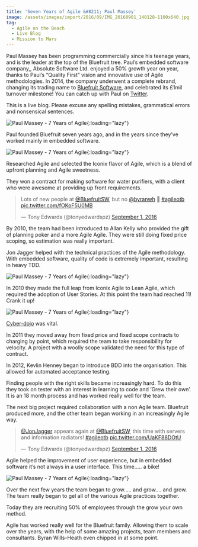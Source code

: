 ```yaml
---
title: 'Seven Years of Agile &#8211; Paul Massey'
image: /assets/images/import/2016/09/IMG_20160901_140128-1100x640.jpg
tag:
  - Agile on the Beach
  - Live Blog
  - Mission to Mars
---
```

<span style="font-weight: 400;">Paul Massey has been programming commercially since his teenage years, and is the leader at the top of the Bluefruit tree. Paul’s embedded software company,, Absolute Software Ltd. enjoyed a 50% growth year on year, thanks to Paul’s “Quality First” vision and innovative use of Agile methodologies. In 2014, the company underwent a complete rebrand, changing its trading name to </span>[<span style="font-weight: 400;">Bluefruit Software</span>](http://www.bluefruit.co.uk/)<span style="font-weight: 400;">, and celebrated its £1mil turnover milestone! You can catch up with Paul on </span>[<span style="font-weight: 400;">Twitter</span>](https://twitter.com/paulgmassey)<span style="font-weight: 400;">.</span>

<!--more-->

<span style="font-weight: 400;">This is a live blog. Please excuse any spelling mistakes, grammatical errors and nonsensical sentences.</span>

![Paul Massey - 7 Years of Agile](/assets/images/import/2016/09/IMG_20160901_143525.jpg){:loading="lazy"}

Paul founded Bluefruit seven years ago, and in the years since they&#8217;ve worked mainly in embedded software.

![Paul Massey - 7 Years of Agile](/assets/images/import/2016/09/IMG_20160901_140-1100x640.jpg){:loading="lazy"}

Researched Agile and selected the Iconix flavor of Agile, which is a blend of upfront planning and Agile sweetness.

They won a contract for making software for water purifiers, with a client who were awesome at providing up front requirements.

<blockquote class="twitter-tweet" data-lang="en">
  <p dir="ltr" lang="en">
    Lots of new people at <a href="https://twitter.com/BluefruitSW">@BluefruitSW</a>, but no <a href="https://twitter.com/byranwh">@byranwh</a> 🙁 <a href="https://twitter.com/hashtag/agileotb?src=hash">#agileotb</a> <a href="https://t.co/fOKoF5U0MB">pic.twitter.com/fOKoF5U0MB</a>
  </p>

  <p>
    — Tony Edwards (@tonyedwardspz) <a href="https://twitter.com/tonyedwardspz/status/771333830980534272">September 1, 2016</a>
  </p>
</blockquote>

By 2010, the team had been introduced to Allan Kelly who provided the gift of planning poker and a more Agile Agile. They were still doing fixed price scoping, so estimation was really important.

Jon Jagger helped with the technical practices of the Agile methodology. With embedded software, quality of code is extremely important, resulting in heavy TDD.

![Paul Massey - 7 Years of Agile](/assets/images/import/2016/09/IMG_20160901_141125.jpg){:loading="lazy"}

In 2010 they made the full leap from Iconix Agile to Lean Agile, which required the adoption of User Stories. At this point the team had reached 11! Crank it up!

![Paul Massey - 7 Years of Agile](/assets/images/import/2016/09/IMG_20160901_141401.jpg){:loading="lazy"}

[Cyber-dojo](http://cyber-dojo.org/) was vital.

In 2011 they moved away from fixed price and fixed scope contracts to charging by point, which required the team to take responsibility for velocity. A project with a woolly scope validated the need for this type of contract.

In 2012, Kevlin Henney began to introduce BDD into the organisation. This allowed for automated acceptance testing.

Finding people with the right skills became increasingly hard. To do this they took on tester with an interest in learning to code and &#8216;Grew their own&#8217;. It is an 18 month process and has worked really well for the team.

The next big project required collaboration with a non Agile team. Bluefruit produced more, and the other team began working in an increasingly Agile way.

<blockquote class="twitter-tweet" data-lang="en">
  <p dir="ltr" lang="en">
    <a href="https://twitter.com/JonJagger">@JonJagger</a> appears again at <a href="https://twitter.com/BluefruitSW">@BluefruitSW</a>, this time with servers and information radiators! <a href="https://twitter.com/hashtag/agileotb?src=hash">#agileotb</a> <a href="https://t.co/UaKF88DOtU">pic.twitter.com/UaKF88DOtU</a>
  </p>

  <p>
    — Tony Edwards (@tonyedwardspz) <a href="https://twitter.com/tonyedwardspz/status/771337817943334913">September 1, 2016</a>
  </p>
</blockquote>

Agile helped the improvement of user experience, but in embedded software it&#8217;s not always in a user interface. This time&#8230;.. a bike!

![Paul Massey - 7 Years of Agile](/assets/images/import/2016/09/IMG_20160901_142452-1000x750.jpg){:loading="lazy"}

Over the next few years the team began to grow&#8230;.. and grow&#8230;. and grow. The team really began to gel all of the various Agile practices together.

Today they are recruiting 50% of employees through the grow your own method.

Agile has worked really well for the Bluefruit family. Allowing them to scale over the years, with the help of some amazing projects, team members and consultants. Byran Wills-Heath even chipped in at some point.
